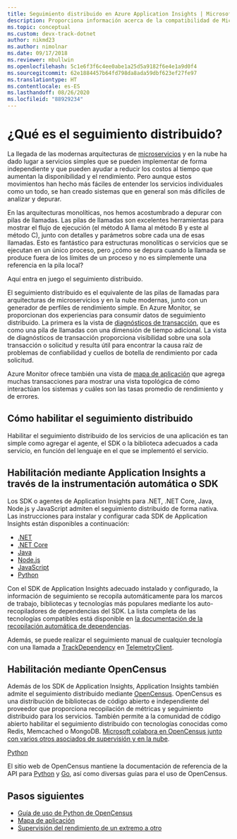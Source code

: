 ```yaml
---
title: Seguimiento distribuido en Azure Application Insights | Microsoft Docs
description: Proporciona información acerca de la compatibilidad de Microsoft con el seguimiento distribuido mediante la asociación en el proyecto OpenCensus
ms.topic: conceptual
ms.custom: devx-track-dotnet
author: nikmd23
ms.author: nimolnar
ms.date: 09/17/2018
ms.reviewer: mbullwin
ms.openlocfilehash: 5c1e6f3f6c4ee0abe1a25d5a9182f6e4e1a9d0f4
ms.sourcegitcommit: 62e1884457b64fd798da8ada59dbf623ef27fe97
ms.translationtype: HT
ms.contentlocale: es-ES
ms.lasthandoff: 08/26/2020
ms.locfileid: "88929234"
---
```

# <a name="what-is-distributed-tracing"></a>¿Qué es el seguimiento distribuido?

La llegada de las modernas arquitecturas de [microservicios](https://azure.com/microservices) y en la nube ha dado lugar a servicios simples que se pueden implementar de forma independiente y que pueden ayudar a reducir los costos al tiempo que aumentan la disponibilidad y el rendimiento. Pero aunque estos movimientos han hecho más fáciles de entender los servicios individuales como un todo, se han creado sistemas que en general son más difíciles de analizar y depurar.

En las arquitecturas monolíticas, nos hemos acostumbrado a depurar con pilas de llamadas. Las pilas de llamadas son excelentes herramientas para mostrar el flujo de ejecución (el método A llama al método B y este al método C), junto con detalles y parámetros sobre cada una de esas llamadas. Esto es fantástico para estructuras monolíticas o servicios que se ejecutan en un único proceso, pero ¿cómo se depura cuando la llamada se produce fuera de los límites de un proceso y no es simplemente una referencia en la pila local? 

Aquí entra en juego el seguimiento distribuido.  

El seguimiento distribuido es el equivalente de las pilas de llamadas para arquitecturas de microservicios y en la nube modernas, junto con un generador de perfiles de rendimiento simple. En Azure Monitor, se proporcionan dos experiencias para consumir datos de seguimiento distribuido. La primera es la vista de [diagnósticos de transacción](./transaction-diagnostics.md), que es como una pila de llamadas con una dimensión de tiempo adicional. La vista de diagnósticos de transacción proporciona visibilidad sobre una sola transacción o solicitud y resulta útil para encontrar la causa raíz de problemas de confiabilidad y cuellos de botella de rendimiento por cada solicitud.

Azure Monitor ofrece también una vista de [mapa de aplicación](./app-map.md) que agrega muchas transacciones para mostrar una vista topológica de cómo interactúan los sistemas y cuáles son las tasas promedio de rendimiento y de errores. 

## <a name="how-to-enable-distributed-tracing"></a>Cómo habilitar el seguimiento distribuido

Habilitar el seguimiento distribuido de los servicios de una aplicación es tan simple como agregar el agente, el SDK o la biblioteca adecuados a cada servicio, en función del lenguaje en el que se implementó el servicio.

## <a name="enabling-via-application-insights-through-auto-instrumentation-or-sdks"></a>Habilitación mediante Application Insights a través de la instrumentación automática o SDK

Los SDK o agentes de Application Insights para .NET, .NET Core, Java, Node.js y JavaScript admiten el seguimiento distribuido de forma nativa. Las instrucciones para instalar y configurar cada SDK de Application Insights están disponibles a continuación:

* [.NET](../learn/quick-monitor-portal.md)
* [.NET Core](../learn/dotnetcore-quick-start.md)
* [Java](./java-in-process-agent.md)
* [Node.js](../learn/nodejs-quick-start.md)
* [JavaScript](./javascript.md)
* [Python](opencensus-python.md)

Con el SDK de Application Insights adecuado instalado y configurado, la información de seguimiento se recopila automáticamente para los marcos de trabajo, bibliotecas y tecnologías más populares mediante los auto-recopiladores de dependencias del SDK. La lista completa de las tecnologías compatibles está disponible en [la documentación de la recopilación automática de dependencias](./auto-collect-dependencies.md).

 Además, se puede realizar el seguimiento manual de cualquier tecnología con una llamada a [TrackDependency](./api-custom-events-metrics.md) en [TelemetryClient](./api-custom-events-metrics.md).

## <a name="enable-via-opencensus"></a>Habilitación mediante OpenCensus

Además de los SDK de Application Insights, Application Insights también admite el seguimiento distribuido mediante [OpenCensus](https://opencensus.io/). OpenCensus es una distribución de bibliotecas de código abierto e independiente del proveedor que proporciona recopilación de métricas y seguimiento distribuido para los servicios. También permite a la comunidad de código abierto habilitar el seguimiento distribuido con tecnologías conocidas como Redis, Memcached o MongoDB. [Microsoft colabora en OpenCensus junto con varios otros asociados de supervisión y en la nube](https://open.microsoft.com/2018/06/13/microsoft-joins-the-opencensus-project/).

[Python](opencensus-python.md) 

El sitio web de OpenCensus mantiene la documentación de referencia de la API para [Python](https://opencensus.io/api/python/trace/usage.html) y [Go](https://godoc.org/go.opencensus.io), así como diversas guías para el uso de OpenCensus. 

## <a name="next-steps"></a>Pasos siguientes

* [Guía de uso de Python de OpenCensus](https://opencensus.io/api/python/trace/usage.html)
* [Mapa de aplicación](./app-map.md)
* [Supervisión del rendimiento de un extremo a otro](../learn/tutorial-performance.md)

